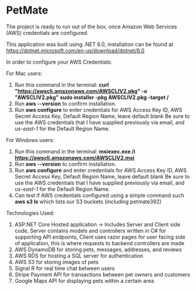 # PetMate

The project is ready to run out of the box, once Amazon Web Services (AWS) credentials are configured. 

This application was built using .NET 6.0, installation can be found at https://dotnet.microsoft.com/en-us/download/dotnet/6.0

In order to configure your AWS Credentials:

For Mac users:

1. Run this command in the terminal: **curl "https://awscli.amazonaws.com/AWSCLIV2.pkg" -o "AWSCLIV2.pkg" sudo installer -pkg AWSCLIV2.pkg -target /**
2. Run **aws --version** to confirm installation. 
3. Run **aws configure** to enter credentials for AWS Access Key ID, AWS Secret Access Key, Default Region Name, leave default blank
   Be sure to use the AWS credentials that I have supplied previously via email, and _us-east-1_ for the Default Region Name.  

For Windows users:
1. Run this command in the terminal: **msiexec.exe /i https://awscli.amazonaws.com/AWSCLIV2.msi**
2. Run **aws --version** to confirm installation.
3. Run **aws configure** and enter credentials for AWS Access Key ID, AWS Secret Access Key, Default Region Name, leave default blank
   Be sure to use the AWS credentials that I have supplied previously via email, and _us-east-1_ for the Default Region Name.  
4. Can test if AWS credentials configured using a simple command such **aws s3 ls** which lists our S3 buckets (including petmate392)

Technologies Used:

1. ASP.NET Core Hosted application -> Includes Server and Client side code, Server contains models and controllers written in C# for supporting API endpoints, Client uses razor pages for user facing side of application, this is where requests to backend controllers are made
2. AWS DynamoDB for storing pets, messages, addresses, and reviews
3. AWS RDS for hosting a SQL server for authentication
4. AWS S3 for storing images of pets
5. Signal R for real time chat between users
6. Stripe Payment API for transactions between pet owners and customers
7. Google Maps API for displaying pets within a certain area

   
